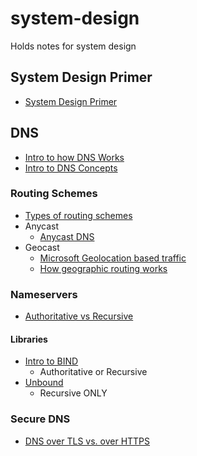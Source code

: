 # system-design
Holds notes for system design
## System Design Primer
- [System Design Primer](https://github.com/donnemartin/system-design-primer)

## DNS
- [Intro to how DNS Works](https://howdns.works/ep1/)
- [Intro to DNS Concepts](https://ns1.com/resources/dns-types-records-servers-and-queries#:~:text=3%20types%20of%20DNS%20servers,AAAA%2C%20CNAME%2C%20MX%20and%20NS)
### Routing Schemes
- [Types of routing schemes](https://en.wikipedia.org/wiki/Routing#Delivery_schemes)
- Anycast
  - [Anycast DNS](https://ns1.com/resources/anycast-dns#:~:text=Multicast%E2%80%94one%2Dto%2Dmany,subset%20of%20all%20accessible%20nodes.&text=Geocast%E2%80%94a%20specialized%20form%20of,identified%20by%20their%20geographical%20locations.)
- Geocast
  - [Microsoft Geolocation based traffic](https://docs.microsoft.com/en-us/windows-server/networking/dns/deploy/primary-geo-location)
  - [How geographic routing works](https://ns1.com/resources/how-geographic-routing-works#:~:text=The%20basic%20concept%20behind%20geographic,physically%20closest%20to%20the%20requestor.&text=The%20location%20of%20the%20IP,the%20DNS%20query%20was%20received.)
### Nameservers
- [Authoritative vs Recursive](https://ns1.com/resources/whats-the-difference-authoritative-and-recursive-dns-explained)
#### Libraries
- [Intro to BIND](http://www.firewall.cx/linux-knowledgebase-tutorials/system-and-network-services/829-linux-bind-introduction.html)
  - Authoritative or Recursive
- [Unbound](https://github.com/NLnetLabs/unbound)
  - Recursive ONLY
### Secure DNS
- [DNS over TLS vs. over HTTPS](https://www.cloudflare.com/learning/dns/dns-over-tls/)
